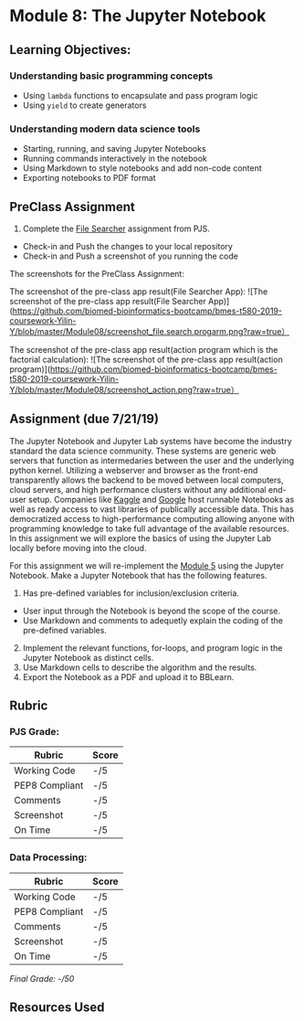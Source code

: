 # Module 8: The Jupyter Notebook

## Learning Objectives:

### Understanding basic programming concepts
 - Using `lambda` functions to encapsulate and pass program logic 
 - Using `yield` to create generators

### Understanding modern data science tools
 - Starting, running, and saving Jupyter Notebooks
 - Running commands interactively in the notebook
 - Using Markdown to style notebooks and add non-code content
 - Exporting notebooks to PDF format
  
  
## PreClass Assignment

1. Complete the [File Searcher](https://github.com/biomed-bioinformatics-bootcamp/python-jumpstart-course-demos/tree/master/apps/08_file_searcher) assignment from PJS.
  - Check-in and Push the changes to your local repository
  - Check-in and Push a screenshot of you running the code

The screenshots for the PreClass Assignment:

The screenshot of the pre-class app result(File Searcher App):
![The screenshot of the pre-class app result(File Searcher App)](https://github.com/biomed-bioinformatics-bootcamp/bmes-t580-2019-coursework-Yilin-Y/blob/master/Module08/screenshot_file.search.progarm.png?raw=true）


The screenshot of the pre-class app result(action program which is the factorial calculation):
![The screenshot of the pre-class app result(action program)](https://github.com/biomed-bioinformatics-bootcamp/bmes-t580-2019-coursework-Yilin-Y/blob/master/Module08/screenshot_action.png?raw=true） 

## Assignment (due 7/21/19)

The Jupyter Notebook and Jupyter Lab systems have become the industry standard the data science community. 
These systems are generic web servers that function as intermedaries between the user and the underlying python kernel.
Utilizing a webserver and browser as the front-end transparently allows the backend to be moved between local computers, cloud servers, and high performance clusters without any additional end-user setup.
Companies like [Kaggle](https://www.kaggle.com/) and [Google](https://colab.research.google.com) host runnable Notebooks as well as ready access to vast libraries of publically accessible data.
This has democratized access to high-performance computing allowing anyone with programming knowledge to take full advantage of the available resources.
In this assignment we will explore the basics of using the Jupyter Lab locally before moving into the cloud.

For this assignment we will re-implement the [Module 5](../Module05/Readme.md) using the Jupyter Notebook.
Make a Jupyter Notebook that has the following features.

1. Has pre-defined variables for inclusion/exclusion criteria.
 - User input through the Notebook is beyond the scope of the course.
 - Use Markdown and comments to adequetly explain the coding of the pre-defined variables.
2. Implement the relevant functions, for-loops, and program logic in the Jupyter Notebook as distinct cells.
3. Use Markdown cells to describe the algorithm and the results.
4. Export the Notebook as a PDF and upload it to BBLearn.


## Rubric

### PJS Grade:

|  Rubric        | Score | 
|----------------|-------|
| Working Code   |  -/5  |
| PEP8 Compliant |  -/5  |
| Comments       |  -/5  |
| Screenshot     |  -/5  |
| On Time        |  -/5  |

### Data Processing:

|  Rubric        | Score | 
|----------------|-------|
| Working Code   |  -/5  |
| PEP8 Compliant |  -/5  |
| Comments       |  -/5  |
| Screenshot     |  -/5  |
| On Time        |  -/5  |

*Final Grade: -/50*

## Resources Used

